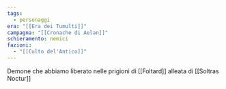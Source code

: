 ```yaml
---
tags:
  - personaggi
era: "[[Era dei Tumulti]]"
campagna: "[[Cronache di Aelan]]"
schieramento: nemici
fazioni:
  - "[[Culto del'Antico]]"
---
```


Demone che abbiamo liberato nelle prigioni di [[Foltard]] alleata di [[Soltras Noctur]]